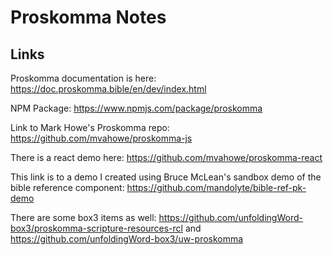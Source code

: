 # Proskomma Notes

## Links

Proskomma documentation is here:
https://doc.proskomma.bible/en/dev/index.html

NPM Package: https://www.npmjs.com/package/proskomma

Link to Mark Howe's Proskomma repo:
https://github.com/mvahowe/proskomma-js

There is a react demo here:
https://github.com/mvahowe/proskomma-react

This link is to a demo I created using Bruce McLean's sandbox demo of the bible reference component:
https://github.com/mandolyte/bible-ref-pk-demo

There are some box3 items as well:
https://github.com/unfoldingWord-box3/proskomma-scripture-resources-rcl
and
https://github.com/unfoldingWord-box3/uw-proskomma